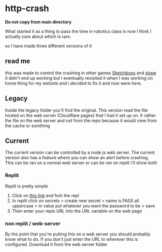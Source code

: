 # http-crash
**Do not copy from main directory**

What started it as a thing to pass the time in robotics class is now I think I actually care about which is rare.

 so I have made three different versions of it
 
 ## read me
 
 this was made to control the crashing in other games [Sketchboss](https://github.com/Awashcard0/Sketchboss) and [slope](https://github.com/Awashcard0/slope-test) it didn't end up working but I eventually revisited it when I was working on home thing for my website and i decided to fix it and now were here.

 ## Legacy

 Inside the legacy folder you'll find the original. This version read the file hosted on the web server (Cloudflare pages) that I had it set up on. It rather the file on the web server and not from the repo because it would view from the cache or somthing

 ## Current

 The current version can be controlled by a node js web server. The current version also has a feature where you can show an alert before crashing. This can be ran on a normal web server or can be ran on replit i'll show both

 ### Replit

 Replit is pretty simple

 1. Click on [this link](https://replit.com/@Awashcard0/Crash-controle) and fork the repl
 2. In replit click on secrets > create new secret > name is PASS all uppercase > in value put whatever you want the password to be > save
 3. Then enter your repls URL into the URL variable on the web page

 ### non replit / web-server

 By the point that you're putting this on a web server you should probably know what to do. If you don't just enter the URL to wherever this is configured. Download it from the web server folder